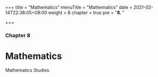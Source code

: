 +++
title = "Mathematics"
menuTitle = "Mathematics"
date = 2021-02-14T22:38:05+09:00
weight = 8
chapter = true
pre = "<b>8. </b>"


+++

### Chapter 8

# Mathematics

Mathematics Studies


